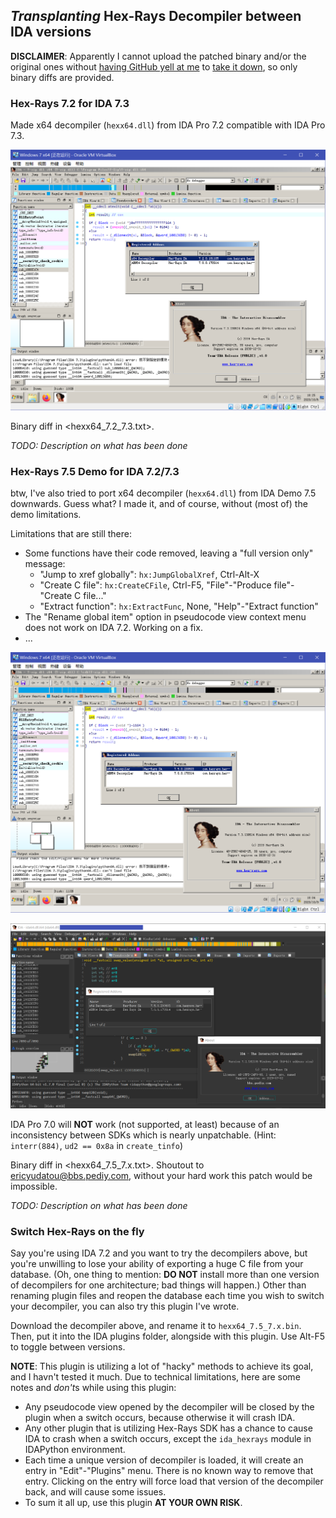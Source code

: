 ## *Transplanting* Hex-Rays Decompiler between IDA versions

**DISCLAIMER**: Apparently I cannot upload the patched binary and/or the original ones without [having GitHub yell at me](https://github.com/github/dmca/blob/master/2018/2018-04-05-HexRays.md) to [take it down](https://github.com/github/dmca/blob/master/2019/09/2019-09-12-Hex-Rays.md), so only binary diffs are provided.

### Hex-Rays 7.2 for IDA 7.3

Made x64 decompiler (`hexx64.dll`) from IDA Pro 7.2 compatible with IDA Pro 7.3.

![We all like proof of concept screenshots](images/hexx64_7.2_7.3.png)

Binary diff in <hexx64_7.2_7.3.txt>.

*TODO: Description on what has been done*

### Hex-Rays 7.5 Demo for IDA 7.2/7.3

btw, I've also tried to port x64 decompiler (`hexx64.dll`) from IDA Demo 7.5 downwards. Guess what? I made it, and of course, without (most of) the demo limitations.

Limitations that are still there:

- Some functions have their code removed, leaving a "full version only" message:
	- "Jump to xref globally": `hx:JumpGlobalXref`, Ctrl-Alt-X
	- "Create C file": `hx:CreateCFile`, Ctrl-F5, "File"-"Produce file"-"Create C file..."
	- "Extract function": `hx:ExtractFunc`, None, "Help"-"Extract function"
- The "Rename global item" option in pseudocode view context menu does not work on IDA 7.2. Working on a fix.
- ...

![IDA Pro 7.3 was the original goal](images/hexx64_7.5_7.3.png)

![But it works with IDA Pro 7.2 too, albeit not tested as much](images/hexx64_7.5_7.2.png)

IDA Pro 7.0 will **NOT** work (not supported, at least) because of an inconsistency between SDKs which is nearly unpatchable. (Hint: `interr(884)`, `ud2 == 0x8a` in `create_tinfo`)

Binary diff in <hexx64_7.5_7.x.txt>. Shoutout to [ericyudatou@bbs.pediy.com](https://bbs.pediy.com/thread-262435.htm), without your hard work this patch would be impossible.

*TODO: Description on what has been done*

### Switch Hex-Rays on the fly

Say you're using IDA 7.2 and you want to try the decompilers above, but you're unwilling to lose your ability of exporting a huge C file from your database. (Oh, one thing to mention: **DO NOT** install more than one version of decompilers for one architecture; bad things will happen.) Other than renaming plugin files and reopen the database each time you wish to switch your decompiler, you can also try this plugin I've wrote.

Download the decompiler above, and rename it to `hexx64_7.5_7.x.bin`. Then, put it into the IDA plugins folder, alongside with this plugin. Use Alt-F5 to toggle between versions.

**NOTE**: This plugin is utilizing a lot of "hacky" methods to achieve its goal, and I havn't tested it much. Due to technical limitations, here are some notes and *don't*s while using this plugin:

- Any pseudocode view opened by the decompiler will be closed by the plugin when a switch occurs, because otherwise it will crash IDA.
- Any other plugin that is utilizing Hex-Rays SDK has a chance to cause IDA to crash when a switch occurs, except the `ida_hexrays` module in IDAPython environment.
- Each time a unique version of decompiler is loaded, it will create an entry in "Edit"-"Plugins" menu. There is no known way to remove that entry. Clicking on the entry will force load that version of the decompiler back, and will cause some issues.
- To sum it all up, use this plugin **AT YOUR OWN RISK**.

